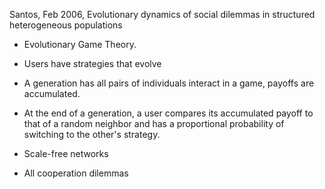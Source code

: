 Santos, Feb 2006, Evolutionary dynamics of social dilemmas in structured heterogeneous populations

- Evolutionary Game Theory.

- Users have strategies that evolve
- A generation has all pairs of individuals interact in a game, payoffs are accumulated.
- At the end of a generation, a user compares its accumulated payoff to that of a random neighbor and has a proportional probability of switching to the other's strategy.
- Scale-free networks
- All cooperation dilemmas
